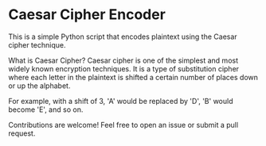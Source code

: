 # Caesar Cipher Encoder
This is a simple Python script that encodes plaintext using the Caesar cipher technique.

What is Caesar Cipher?
Caesar cipher is one of the simplest and most widely known encryption techniques. It is a type of substitution cipher where each letter in the plaintext is shifted a certain number of places down or up the alphabet.

For example, with a shift of 3, 'A' would be replaced by 'D', 'B' would become 'E', and so on.

Contributions are welcome! Feel free to open an issue or submit a pull request.
